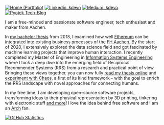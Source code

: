 [![Home (Portfolio)](https://img.shields.io/badge/Home-kdevo.github.io-0097a7?logo=github&style=flat-square&logoColor=white&link=https://kdevo.github.io/)](https://kdevo.github.io/)
[![Linkedin: kdevo](https://img.shields.io/badge/Linked-/in/kdevo-0097a7?style=flat-square&logo=LinkedIn&logoColor=white&link=https://www.linkedin.com/in/kdevo/)](https://www.linkedin.com/in/kdevo/)
[![Medium: kdevo](https://img.shields.io/badge/Medium-@kdevo-0097a7?style=flat-square&logo=Medium&logoColor=white&link=https://medium.com/@kdevo)](https://medium.com/@kdevo)
[![Pyotek Tech-Blog](https://img.shields.io/badge/Blog-pyotek.dev-0097a7?logo=raspberry-pi&style=flat-square&logoColor=white&link=https://pyotek.dev/)](https://pyotek.dev/)

I am a free-minded and passionate software engineer, tech enthusiast and maker from Aachen.

In [my bachelor thesis](https://kdevo.github.io/#bachelor-thesis) from 2018, I examined how well [Ethereum](https://ethereum.org/) can be integrated into existing business processes of the [FH Aachen](https://www.fh-aachen.de/).
By the start of 2020, I extensively explored the data science field and got fascinated by machine learning projects that improve human interaction.
I recently completed my Master of Engineering in [Information Systems Engineering](https://fhac.de/ise) where I took a deep dive into the emerging field of Reciprocal Recommender Systems (RRS) from a research and practical point of view. Bringing these views together, you can now fully [read my thesis online](https://kdevo.github.io/#master-thesis) and [experiment with Chaos](https://github.com/kdevo/chaos-rrs), a first of its kind framework – with the goal to enrich the RRS landscape with novel approaches for connecting humans.

In my free time, I am developing open-source software projects, transforming ideas to their physical representation by 3D printing, tinkering with electronic stuff [and more](https://kdevo.github.io/#kd)! I love the idea behind free software and I am an [Arch](https://archlinux.org/) fan.

[![GitHub Statistics](https://github-readme-stats.vercel.app/api?username=kdevo&show_icons=true&theme=gotham&title_color=0097a7&hide_border=true&text_color=0097a7&bg_color=00000000&hide_title=true&count_private=true)](https://git.io/kdevo)
